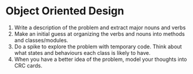 # Object Oriented Design

1. Write a description of the problem and extract major nouns and verbs
2. Make an initial guess at organizing the verbs and nouns into methods and classes/modules.
3. Do a spike to explore the problem with temporary code. Think about what states and behaviours each class is likely to have.
4. When you have a better idea of the problem, model your thoughts into CRC cards.